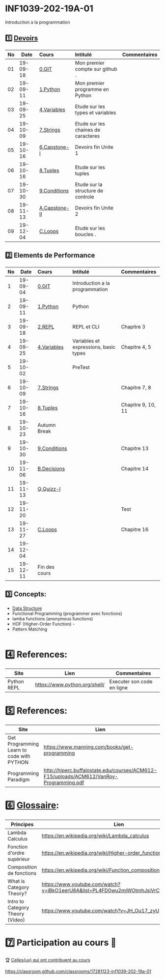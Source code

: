 # INF1039-202-19A-01

Introduction a la programmation

## :one: [Devoirs](Devoirs)
|No| Date   | Cours                                          | Intitulé                                |  Commentaires    |
|--|--------|:-----------------------------------------------|:----------------------------------------|:-----------------|
|01|19-09-18|[0.GIT](0.GIT#Participation)                    | Mon premier compte sur github .         |                  |
|02|19-09-11|[1.Python](1.Python/Participation.md)           | Mon premier programme en Python         |                  |
|03|19-09-25|[4.Variables](4.Variables/Participation.md)     | Etude sur les types et variables        |                  |
|04|19-10-09|[7.Strings](7.Strings/Participation.md)         | Etude sur les chaines de caracteres     |                  |
|05|19-10-16|[6.Capstone-I](6.Capstone-I/Participation.md)   | Devoirs fin Unite 1                     |                  |
|06|19-10-16|[8.Tuples](8.Tuples/Participation.md)           | Etude sur les tuples                    |                  |
|07|19-10-30|[9.Conditions](9.Conditions/Participation.md)   | Etude sur la structure de controle      |                  |
|08|19-11-13|[A.Capstone-II](A.Capstone-II/Participation.md) | Devoirs fin Unite 2                     |                  |
|09|19-12-04|[C.Loops](C.Loops/Participation.md)             | Etude sur les boucles .                 |                  |


## :two: Elements de Performance

|No| Date   | Cours                    | Intitulé                                |  Commentaires     |
|--|--------|:---------------------------|:----------------------------------------|:------------------|
| 1|19-09-04|[0.GIT](0.GIT)              | Introduction a la programmation         |                   |
| 2|19-09-11|[1.Python](1.Python)        | Python                                  |                   |
| 3|19-09-18|[2.REPL](2.REPL)            | REPL et CLI                             | Chapitre 3        |
| 4|19-09-25|[4.Variables](4.Variables)  | Variables et expressions, basic types   | Chapitre 4, 5     |
| 5|19-10-02|                            |  PreTest                                |                   |
| 6|19-10-09|[7.Strings](7.Strings)      |                                         | Chapitre 7, 8     |
| 7|19-10-16|[8.Tuples](8.Tuples)        |                                         | Chapitre 9, 10, 11|
| 8|19-10-23| Autumn Break               |                                         |                   |
| 9|19-10-30|[9.Conditions](9.Conditions)|                                         | Chapitre 13       |
|10|19-11-06|[B.Decisions](B.Decisions)  |                                         | Chapitre 14       |
|11|19-11-13|[Q.Quizz-I](Q.Quizz-I)      |                                         |                   |
|12|19-11-20|                            |                                         | Test              |
|13|19-11-27|[C.Loops](C.Loops)          |                                         | Chapitre 16       |
|14|19-12-04|                            |                                         |                   |
|15|19-12-11| Fin des cours              |                                         |                   |


## :three: Concepts:

- [Data Structure](https://twitter.github.io/scala_school/collections.html)
- Functional Programming (programmer avec fonctions)
- lamba functions (anonymous functions)
- HOF (Higher-Order Function) - 
- Pattern Matching

```
```

# :four: References:

|Site                                      | Lien                                         |  Commentaires                |
|------------------------------------------|----------------------------------------------|------------------------------|
| Python REPL                              |  https://www.python.org/shell/               |  Executer son code en ligne  |



# :five: References:

|Site                                       | Lien                                          |  Commentaires    |
|-------------------------------------------|-----------------------------------------------|------------------|
| Get Programming Learn to code with PYTHON | https://www.manning.com/books/get-programming | :ledger: Book    |
| Programming Paradigm                      | http://hiperc.buffalostate.edu/courses/ACM612-F15/uploads/ACM612/VanRoy-Programming.pdf |


# :six: [Glossaire](https://docs.scala-lang.org/glossary/):

| Principes                       | Lien                                               |
|---------------------------------|----------------------------------------------------|
| Lambda Calculus                 |https://en.wikipedia.org/wiki/Lambda_calculus       |
| Fonction d'ordre supérieur      |https://en.wikipedia.org/wiki/Higher-order_function |
| Composition de fonctions        |https://en.wikipedia.org/wiki/Function_composition  |
| What is Category Theory?        |https://www.youtube.com/watch?v=jBkO1eerU8A&list=PL4FD0wu2mjWOtmhJsiVrCpzOAk42uhdz8|
| Intro to Category Theory (Video)|https://www.youtube.com/watch?v=JH_Ou17_zyU         |

# :seven: Participation au cours :clap:
:trophy: <a href="https://github.com/CollegeBoreal/INF1039-202-19A-01/graphs/contributors">Celles(ux) qui ont contribuent au cours</a>


https://classroom.github.com/classrooms/17281123-inf1039-202-19a-01
